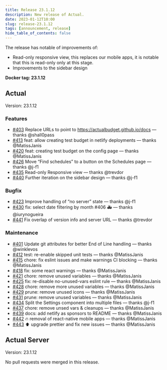 ```yaml
---
title: Release 23.1.12
description: New release of Actual.
date: 2023-01-12T10:00
slug: release-23.1.12
tags: [announcement, release]
hide_table_of_contents: false
---
```


The release has notable of improvements of:

- Read-only responsive view, this replaces our mobile apps, it is notable that this is read-only only at this stage.
- Improvements to the sidebar design

<!--truncate-->

**Docker tag: 23.1.12**

## Actual

Version: 23.1.12

### Features

- [#403](https://github.com/actualbudget/actual/pull/403) Replace URLs to point to https://actualbudget.github.io/docs — thanks @shall0pass
- [#413](https://github.com/actualbudget/actual/pull/413) feat: allow creating test budget in netlify deployments — thanks @MatissJanis
- [#420](https://github.com/actualbudget/actual/pull/420) feat: creating test budget on the config page — thanks @MatissJanis
- [#426](https://github.com/actualbudget/actual/pull/426) Move “Find schedules” to a button on the Schedules page — thanks @j-f1
- [#435](https://github.com/actualbudget/actual/pull/435) Read-only Responsive view — thanks @trevdor
- [#440](https://github.com/actualbudget/actual/pull/440) Further iteration on the sidebar design — thanks @j-f1

### Bugfix

- [#423](https://github.com/actualbudget/actual/pull/423) Improve handling of “no server” state — thanks @j-f1
- [#430](https://github.com/actualbudget/actual/pull/430) fix: select date filtering by month #406 🚑 — thanks @iurynogueira
- [#441](https://github.com/actualbudget/actual/pull/441) Fix overlap of version info and server URL — thanks @trevdor

### Maintenance

- [#401](https://github.com/actualbudget/actual/pull/401) Update git attributes for better End of Line handling — thanks @winklevos
- [#412](https://github.com/actualbudget/actual/pull/412) test: re-enable skipped unit tests — thanks @MatissJanis
- [#415](https://github.com/actualbudget/actual/pull/415) chore: fix eslint issues and make warnings CI blocking — thanks @MatissJanis
- [#418](https://github.com/actualbudget/actual/pull/418) fix: some react warnings — thanks @MatissJanis
- [#421](https://github.com/actualbudget/actual/pull/421) chore: remove unused variables — thanks @MatissJanis
- [#425](https://github.com/actualbudget/actual/pull/425) fix: re-disable no-unused-vars eslint rule — thanks @MatissJanis
- [#428](https://github.com/actualbudget/actual/pull/428) chore: remove more unused variables — thanks @MatissJanis
- [#429](https://github.com/actualbudget/actual/pull/429) prune: remove unused icons — thanks @MatissJanis
- [#431](https://github.com/actualbudget/actual/pull/431) prune: remove unused variables — thanks @MatissJanis
- [#434](https://github.com/actualbudget/actual/pull/434) Split the Settings component into multiple files — thanks @j-f1
- [#437](https://github.com/actualbudget/actual/pull/437) chore: remove unsed vars & cleanups — thanks @MatissJanis
- [#439](https://github.com/actualbudget/actual/pull/439) docs: add netlify as sponsors to README — thanks @MatissJanis
- [#442](https://github.com/actualbudget/actual/pull/442) 🔥 removal of react-native mobile apps — thanks @MatissJanis
- [#443](https://github.com/actualbudget/actual/pull/443) ⬆️ upgrade prettier and fix new issues — thanks @MatissJanis

## Actual Server

Version: 23.1.12

No pull requests were merged in this release.

